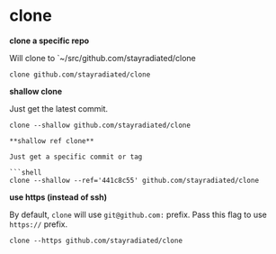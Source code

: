 # clone

**clone a specific repo**

Will clone to `~/src/github.com/stayradiated/clone

```shell
clone github.com/stayradiated/clone
```

**shallow clone**

Just get the latest commit.

```shell
clone --shallow github.com/stayradiated/clone

**shallow ref clone**

Just get a specific commit or tag

```shell
clone --shallow --ref='441c8c55' github.com/stayradiated/clone
```

**use https (instead of ssh)**

By default, `clone` will use `git@github.com:` prefix.
Pass this flag to use `https://` prefix.

```shell
clone --https github.com/stayradiated/clone
```
